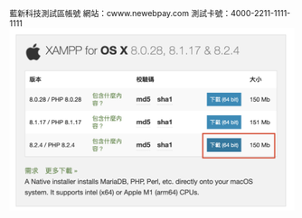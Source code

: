 藍新科技測試區帳號
網站：cwww.newebpay.com
測試卡號：4000-2211-1111-1111
![image](https://github.com/Sumo0711/old-master/blob/main/directions/%E6%88%AA%E5%9C%96%202024-05-21%20%E6%99%9A%E4%B8%8A11.15.53.png)
